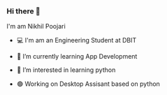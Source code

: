 ### Hi there 👋

I'm am Nikhil Poojari 

- 💻 I'm am an Engineering Student at DBIT

- 📱  I’m currently learning App Development 

-	🐍 I’m interested in learning python

- 🟢 Working on Desktop Assisant based on python
